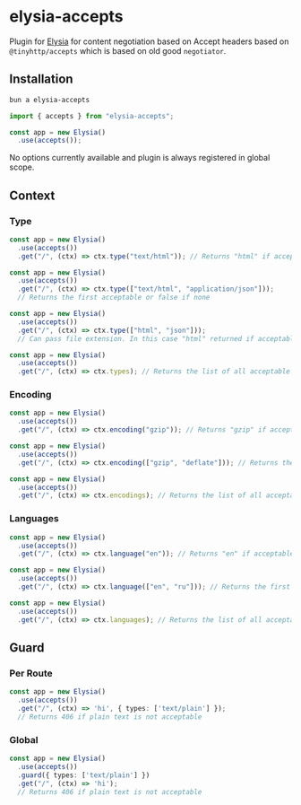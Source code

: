 # elysia-accepts

Plugin for [Elysia](https://github.com/elysiajs/elysia) for content negotiation based on Accept headers based on `@tinyhttp/accepts` which is based on old good `negotiator`.

## Installation

```sh
bun a elysia-accepts
```

```ts
import { accepts } from "elysia-accepts";

const app = new Elysia()
  .use(accepts());
```

No options currently available and plugin is always registered in global scope.

## Context

### Type

```ts
const app = new Elysia()
  .use(accepts())
  .get("/", (ctx) => ctx.type("text/html")); // Returns "html" if acceptable
```

```ts
const app = new Elysia()
  .use(accepts())
  .get("/", (ctx) => ctx.type(["text/html", "application/json"]));
  // Returns the first acceptable or false if none
```

```ts
const app = new Elysia()
  .use(accepts())
  .get("/", (ctx) => ctx.type(["html", "json"]));
  // Can pass file extension. In this case "html" returned if acceptable.
```

```ts
const app = new Elysia()
  .use(accepts())
  .get("/", (ctx) => ctx.types); // Returns the list of all acceptable encodings
```

### Encoding

```ts
const app = new Elysia()
  .use(accepts())
  .get("/", (ctx) => ctx.encoding("gzip")); // Returns "gzip" if acceptable
```

```ts
const app = new Elysia()
  .use(accepts())
  .get("/", (ctx) => ctx.encoding(["gzip", "deflate"])); // Returns the first acceptable or false if none
```

```ts
const app = new Elysia()
  .use(accepts())
  .get("/", (ctx) => ctx.encodings); // Returns the list of all acceptable encodings
```

### Languages

```ts
const app = new Elysia()
  .use(accepts())
  .get("/", (ctx) => ctx.language("en")); // Returns "en" if acceptable
```

```ts
const app = new Elysia()
  .use(accepts())
  .get("/", (ctx) => ctx.language(["en", "ru"])); // Returns the first acceptable or false if none
```

```ts
const app = new Elysia()
  .use(accepts())
  .get("/", (ctx) => ctx.languages); // Returns the list of all acceptable languages
```

## Guard

### Per Route

```ts
const app = new Elysia()
  .use(accepts())
  .get("/", (ctx) => 'hi', { types: ['text/plain'] });
  // Returns 406 if plain text is not acceptable
```

### Global

```ts
const app = new Elysia()
  .use(accepts())
  .guard({ types: ['text/plain'] })
  .get("/", (ctx) => 'hi');
  // Returns 406 if plain text is not acceptable
```
